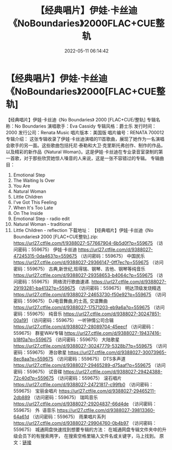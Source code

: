 ﻿---
title: 【经典唱片】伊娃·卡丝迪《NoBoundaries》2000FLAC+CUE整轨
date: 2022-05-11 06:14:42
categories: 外语音乐
tags: 外语音乐
---
# 【经典唱片】伊娃·卡丝迪《NoBoundaries》2000[FLAC+CUE整轨]

【经典唱片】伊娃·卡丝迪《No Boundaries》
2000 [FLAC+CUE/整轨]
专辑名称：No Boundaries
演唱歌手：Eva Cassidy
专辑风格：爵士乐
发行时间：2000
发行公司：Renata Music
唱片版本：美国版
唱片编号：RENATA 700012
专辑介绍：
这张专辑收录了伊娃·卡丝迪演唱的11首歌曲，展现了她作为一名演唱会歌手的另一面。这些歌曲包括托尼·泰勒和大卫·克里斯托弗创作、制作的作品，以及精彩的新作品《Natural
Woman》。这是伊娃·卡丝迪在专业录音室录制的第一首歌，对于那些欣赏她惊人嗓音的人来说，这是一张不容错过的专辑。
专辑曲目：
01. Emotional Step
02. The Waiting Is
Over
03. You Are
04. Natural Woman
05. Little
Children
06. I've Got This
Feeling
07. When It's Too
Late
08. On The Inside
09. Emotional Step - radio
edit
10. Natural Woman -
traditional
11. Little Children -
reflection
下载地址：
【经典唱片】伊娃·卡丝迪《No Boundaries》 2000
[FLAC+CUE整轨].zip: https://url27.ctfile.com/f/9388027-577667904-6b5d0f?p=559675
（访问密码：559675）
伊娃·卡丝迪
https://url27.ctfile.com/d/9388027-47245315-0da463?p=559675
（访问密码：559675）
中国民乐
https://url27.ctfile.com/d/9388027-29366147-0ff7ec?p=559675
（访问密码：559675）
古典,新世纪,班得瑞、钢琴、吉他、钢琴等纯音乐
https://url27.ctfile.com/d/9388027-29358653-b4064c?p=559675
（访问密码：559675）
网络流行歌曲速递.
https://url27.ctfile.com/d/9388027-29193281-ba4132?p=559675
（访问密码：559675）
明达顶级发烧精选
https://url27.ctfile.com/d/9388027-24653730-f50e92?p=559675
（访问密码：559675）
DJ电音舞曲,的士高, 交谊舞曲
https://url27.ctfile.com/d/9388027-17571203-eb9a6a?p=559675
（访问密码：559675）
纯音乐
https://url27.ctfile.com/d/9388027-30247851-00a191
（访问密码：559675）
一听钟情公司合辑
https://url27.ctfile.com/d/9388027-28089704-45eecf
（访问密码：559675）
群星WAV专辑
https://url27.ctfile.com/d/9388027-19437416-b18f0a?p=559675
（访问密码：559675）
大陆歌星
https://url27.ctfile.com/d/9388027-30247779-5328b7?p=559675
（访问密码：559675）
港台歌星
https://url27.ctfile.com/d/9388027-30073965-8ec8aa?p=559675
（访问密码：559675）
DTS多声道
https://url27.ctfile.com/d/9388027-29465289-d75aaf?p=559675
（访问密码：559675）
试音碟
https://url27.ctfile.com/d/9388027-29424388-72c40d?p=559675
（访问密码：559675）
滚石唱片
https://url27.ctfile.com/d/9388027-24721817-c99fb0
（访问密码：559675）
宝丽金唱片
https://url27.ctfile.com/d/9388027-29465211-2db889
（访问密码：559675）
瑞鸣音乐
https://url27.ctfile.com/d/9388027-29204837-66d4de
（访问密码：559675）
外  语音乐
https://url27.ctfile.com/d/9388027-39813360-64a61d
（访问密码：559675）
雨果唱片系列
https://url27.ctfile.com/d/9388027-29904760-0b4b97
（访问密码：559675）
城通网盘快速找到想要专辑的方法：
在城通网盘专辑文件夹中的升级会员下的有搜索两字，
在搜索空格里输入文件名或关键字，马上找到。
原文：[链接](https://blog.sina.com.cn/s/blog_1647c7e7601030x6a.html)